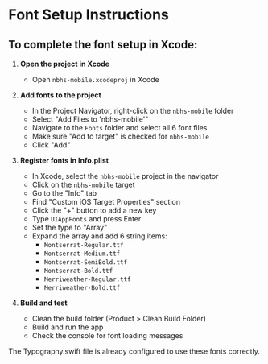 # Font Setup Instructions

## To complete the font setup in Xcode:

1. **Open the project in Xcode**
   - Open `nbhs-mobile.xcodeproj` in Xcode

2. **Add fonts to the project**
   - In the Project Navigator, right-click on the `nbhs-mobile` folder
   - Select "Add Files to 'nbhs-mobile'"
   - Navigate to the `Fonts` folder and select all 6 font files
   - Make sure "Add to target" is checked for `nbhs-mobile`
   - Click "Add"

3. **Register fonts in Info.plist**
   - In Xcode, select the `nbhs-mobile` project in the navigator
   - Click on the `nbhs-mobile` target
   - Go to the "Info" tab
   - Find "Custom iOS Target Properties" section
   - Click the "+" button to add a new key
   - Type `UIAppFonts` and press Enter
   - Set the type to "Array"
   - Expand the array and add 6 string items:
     - `Montserrat-Regular.ttf`
     - `Montserrat-Medium.ttf`
     - `Montserrat-SemiBold.ttf`
     - `Montserrat-Bold.ttf`
     - `Merriweather-Regular.ttf`
     - `Merriweather-Bold.ttf`

4. **Build and test**
   - Clean the build folder (Product > Clean Build Folder)
   - Build and run the app
   - Check the console for font loading messages

The Typography.swift file is already configured to use these fonts correctly.